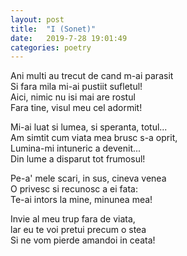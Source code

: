 ```yaml
---
layout: post
title:  "I (Sonet)"
date:   2019-7-28 19:01:49
categories: poetry
---
```


Ani multi au trecut de cand m-ai parasit <br />
Si fara mila mi-ai pustiit sufletul! <br />
Aici, nimic nu isi mai are rostul <br />
Fara tine, visul meu cel adormit! <br />

Mi-ai luat si lumea, si speranta, totul... <br />
Am simtit cum viata mea brusc s-a oprit, <br />
Lumina-mi intuneric a devenit... <br />
Din lume a disparut tot frumosul! <br />

Pe-a' mele scari, in sus, cineva venea <br />
O privesc si recunosc a ei fata: <br />
Te-ai intors la mine, minunea mea! <br />

Invie al meu trup fara de viata, <br />
lar eu te voi pretui precum o stea <br />
Si ne vom pierde amandoi in ceata! 

